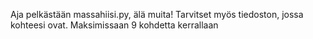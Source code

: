 Aja pelkästään massahiisi.py, älä muita! Tarvitset myös tiedoston, jossa kohteesi ovat. Maksimissaan 9 kohdetta kerrallaan
